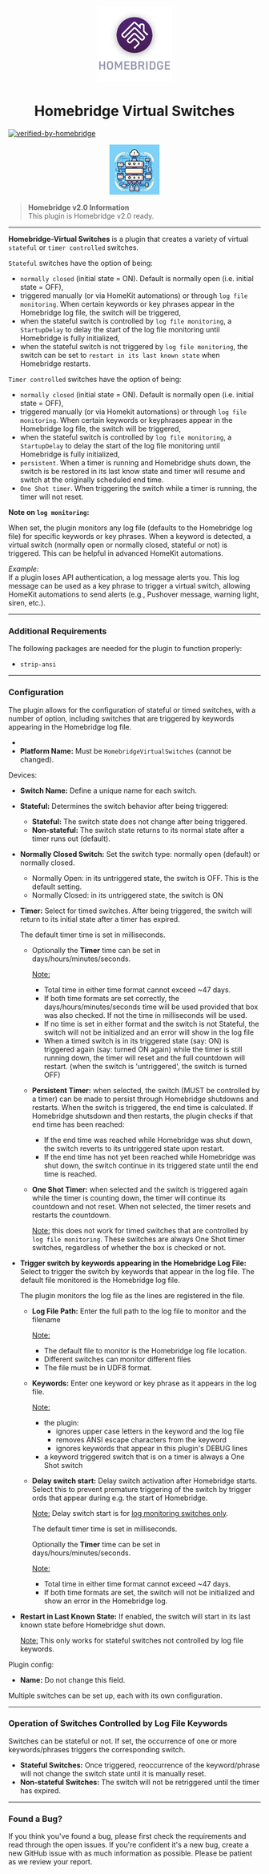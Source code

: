 <p align="center">
<img src="https://github.com/homebridge/branding/raw/latest/logos/homebridge-wordmark-logo-vertical.png" width="150">
</p>

<span align = "center">

# Homebridge Virtual Switches
</p>

<span align = "left">

[![verified-by-homebridge](https://badgen.net/badge/homebridge/verified/purple)](https://github.com/homebridge/homebridge/wiki/Verified-Plugins)

<p align = "center">
<img src="https://github.com/Plankske/hb-virtual-switch/blob/latest/image.png" width="100"/>
</p>


> **Homebridge v2.0 Information**  
> This plugin is Homebridge v2.0 ready.

---
<span align = "left">

**Homebridge-Virtual Switches** is a plugin that creates a variety of virtual `stateful` or `timer controlled` switches.

`Stateful` switches have the option of being:
- `normally closed` (initial state = ON). Default is normally open (i.e. initial state = OFF),
- triggered manually (or via HomeKit automations) or through `log file monitoring`. When certain keywords or key phrases appear in the Homebridge log file, the switch will be triggered,
- when the stateful switch is controlled by `log file monitoring`, a `StartupDelay` to delay the start of the log file monitoring until Homebridge is fully initialized,
- when the stateful switch is not triggered by `log file monitoring`, the switch can be set to `restart in its last known state` when Homebridge restarts.

`Timer controlled` switches have the option of being:
- `normally closed` (initial state = ON). Default is normally open (i.e. initial state = OFF),
- triggered manually (or via Homekit automations) or through `log file monitoring`. When certain keywords or keyphrases appear in the Homebridge log file, the switch will be triggered,
- when the stateful switch is controlled by `log file monitoring`, a `StartupDelay` to delay the start of the log file monitoring until Homebridge is fully initialized,
- `persistent`. When a timer is running and Homebridge shuts down, the switch is be restored in its last know state and timer will resume and switch at the originally scheduled end time. 
- `One Shot timer`. When triggering the switch while a timer is running, the timer will not reset.

**Note on `log monitoring`:**

When set, the plugin monitors any log file (defaults to the Homebridge log file) for specific keywords or key phrases. When a keyword is detected, a virtual switch (normally open or normally closed, stateful or not) is triggered. This can be helpful in advanced HomeKit automations.

*Example:*  
If a plugin loses API authentication, a log message alerts you. This log message can be used as a key phrase to trigger a virtual switch, allowing HomeKit automations to send alerts (e.g., Pushover message, warning light, siren, etc.).

---
### Additional Requirements
The following packages are needed for the plugin to function properly:
- `strip-ansi`


---
### Configuration
The plugin allows for the configuration of stateful or timed switches, with a number of option, including switches that are triggered by keywords appearing in the Homebridge log file.

- 
- **Platform Name:** Must be `HomebridgeVirtualSwitches` (cannot be changed).

Devices:
- **Switch Name:** Define a unique name for each switch.
- **Stateful:** Determines the switch behavior after being triggered:
    - **Stateful:** The switch state does not change after being triggered.
    - **Non-stateful:** The switch state returns to its normal state after a timer runs out (default).
     
- **Normally Closed Switch:** Set the switch type: normally open (default) or normally closed.
    
    - Normally Open: in its untriggered state, the switch is OFF. This is the default setting.
    - Normally Closed: in its untriggered state, the switch is ON
     
- **Timer:** Select for timed switches. After being triggered, the switch will return to its initial state after a timer has expired. 
     
    The default timer time is set in milliseconds. 

    - Optionally the **Timer** time can be set in days/hours/minutes/seconds.
        
      <u>Note:</u> 
        
      - Total time in either time format cannot exceed ~47 days.
      - If both time formats are set correctly, the days/hours/minutes/seconds time will be used provided that box was also checked. If not the time in milliseconds will be used.
      - If no time is set in either format and the switch is not Stateful, the switch will not be initialized and an error will show in the log file
      - When a timed switch is in its triggered state (say: ON) is triggered again (say: turned ON again) while the timer is still running down, the timer will reset and the full countdown will restart. (when the switch is 'untriggered', the switch is turned OFF)
        
    - **Persistent Timer:** when selected, the switch (MUST be controlled by a timer) can be made to persist through Homebridge shutdowns and restarts. When the switch is triggered, the end time is calculated. If Homebridge shutsdown and then restarts, the plugin checks if that end time has been reached: 

        - If the end time was reached while Homebridge was shut down, the switch reverts to its untriggered state upon restart.
        - If the end time has not yet been reached while Homebridge was shut down, the switch continue in its triggered state until the end time is reached.
    
    - **One Shot Timer:** when selected and the switch is triggered again while the timer is counting down, the timer will continue its countdown and not reset. When not selected, the timer resets and restarts the countdown.
    
        <u>Note:</u> this does not work for timed switches that are controlled by `log file monitoring`. These switches are always One Shot timer switches, regardless of whether the box is checked or not. 
    
    
- **Trigger switch by keywords appearing in the Homebridge Log File:** Select to trigger the switch by keywords that appear in the log file. The default file monitored is the Homebridge log file.
    
   The plugin monitors the log file as the lines are registered in the file.

    - **Log File Path:** Enter the full path to the log file to monitor and the filename

        <u>Note:</u> 
        - The default file to monitor is the Homebridge log file location.
        - Different switches can monitor different files
        - The file must be in UDF8 format.
        
    - **Keywords:** Enter one keyword or key phrase as it appears in the log file. 
       
       <u>Note:</u> 
        
        - the plugin:
          - ignores upper case letters in the keyword and the log file 
          - removes ANSI escape characters from the keyword
          - ignores keywords that appear in this plugin's DEBUG lines 
        - a keyword triggered switch that is on a timer is always a One Shot switch 
        
    - **Delay switch start:** Delay switch activation after Homebridge starts. Select this to prevent premature triggering of the switch by trigger ords that appear during e.g. the start of Homebridge.
       
       <u>Note:</u> Delay switch start is for <u>log monitoring switches only</u>.
    
      The default timer time is set in milliseconds. 

      Optionally the **Timer** time can be set in days/hours/minutes/seconds.
        
      <u>Note:</u> 
        
       - Total time in either time format cannot exceed ~47 days.
       - If both time formats are set, the switch will not be initialized and show an error in the Homebridge log.
    
- **Restart in Last Known State:** If enabled, the switch will start in its last known state before Homebridge shut down. 
    
  <u>Note:</u> This only works for stateful switches not controlled by log file keywords.

Plugin config:
   
- **Name:** Do not change this field.


Multiple switches can be set up, each with its own configuration.



---
### Operation of Switches Controlled by Log File Keywords
Switches can be stateful or not. If set, the occurrence of one or more keywords/phrases triggers the corresponding switch.

- **Stateful Switches:** Once triggered, reoccurrence of the keyword/phrase will not change the switch state until it is manually reset.
- **Non-stateful Switches:** The switch will not be retriggered until the timer has expired.


---
### Found a Bug?
If you think you've found a bug, please first check the requirements and read through the open issues. If you're confident it's a new bug, create a new GitHub issue with as much information as possible. Please be patient as we review your report.
